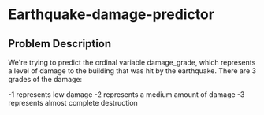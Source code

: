 # Earthquake-damage-predictor

## Problem Description
We're trying to predict the ordinal variable damage_grade, which represents a level of damage to the building that was hit by the earthquake. There are 3 grades of the damage:

-1 represents low damage
-2 represents a medium amount of damage
-3 represents almost complete destruction
